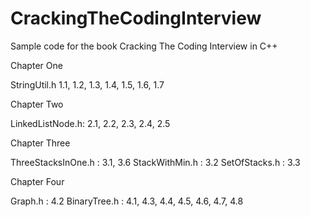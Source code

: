 CrackingTheCodingInterview
==========================

Sample code for the book Cracking The Coding Interview in C++

Chapter One

StringUtil.h 1.1, 1.2, 1.3, 1.4, 1.5, 1.6, 1.7

Chapter Two

LinkedListNode.h: 2.1, 2.2, 2.3, 2.4, 2.5

Chapter Three

ThreeStacksInOne.h : 3.1, 3.6
StackWithMin.h : 3.2
SetOfStacks.h : 3.3

Chapter Four

Graph.h : 4.2
BinaryTree.h : 4.1, 4.3, 4.4, 4.5, 4.6, 4.7, 4.8
